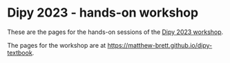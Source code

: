 # Dipy 2023 - hands-on workshop

These are the pages for the hands-on sessions of the [Dipy 2023
workshop](https://dipy.org/workshops/dipy-workshop-2023).

The pages for the workshop are at <https://matthew-brett.github.io/dipy-textbook>.

```{tableofcontents}
```
